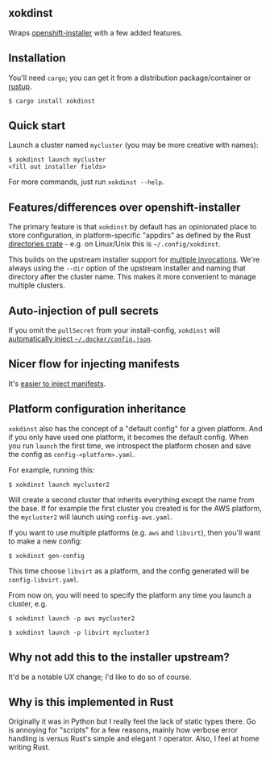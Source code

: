xokdinst
---

Wraps [openshift-installer](https://github.com/openshift/installer/) with a
few added features.

Installation
---

You'll need `cargo`; you can get it from a distribution package/container or [rustup](https://rustup.rs/).

```
$ cargo install xokdinst
```

Quick start
---

Launch a cluster named `mycluster` (you may be more creative with names):

```
$ xokdinst launch mycluster
<fill out installer fields>
```

For more commands, just run `xokdinst --help`.

Features/differences over openshift-installer
---

The primary feature is that `xokdinst` by default has an opinionated place
to store configuration, in platform-specific "appdirs" as defined by
the Rust [directories crate](https://crates.io/crates/directories) - e.g. on Linux/Unix
this is `~/.config/xokdinst`.

This builds on the upstream installer support for [multiple invocations](https://github.com/openshift/installer/blob/3d904d3364e68251cc067782344b72b626e65573/docs/user/overview.md#multiple-invocations).
We're always using the `--dir` option of the upstream installer and naming that
directory after the cluster name. This makes it more convenient to manage
multiple clusters.

Auto-injection of pull secrets
---

If you omit the `pullSecret` from your install-config, `xokdinst` will [automatically inject `~/.docker/config.json`](https://github.com/cgwalters/xokdinst/commit/8c2308d4bf0b02cd38f20323d551d4c5bcc0b40f).

Nicer flow for injecting manifests
---

It's [easier to inject manifests](https://github.com/cgwalters/xokdinst/commit/0bef3d726af5fa76fbc19f35735757494808ee43).

Platform configuration inheritance
---

`xokdinst` also has the concept of a "default config" for a given platform.
And if you only have used one platform, it becomes the default config.
When you run `launch` the first time, we introspect the platform chosen and
save the config as `config-<platform>.yaml`.

For example, running this:

```
$ xokdinst launch mycluster2
```

Will create a second cluster that inherits everything except the name from the
base. If for example the first cluster you created is for the AWS platform,
the `mycluster2` will launch using `config-aws.yaml`.

If you want to use multiple platforms (e.g. `aws` and `libvirt`), then you'll
want to make a new config:

```
$ xokdinst gen-config
```

This time choose `libvirt` as a platform, and the config generated will be
`config-libvirt.yaml`.

From now on, you will need to specify the platform any time you launch
a cluster, e.g.

```
$ xokdinst launch -p aws mycluster2

$ xokdinst launch -p libvirt mycluster3
```

Why not add this to the installer upstream?
---

It'd be a notable UX change; I'd like to do so of course.

Why is this implemented in Rust
---

Originally it was in Python but I really feel the lack of static types there.
Go is annoying for "scripts" for a few reasons, mainly how verbose error
handling is versus Rust's simple and elegant `?` operator.
Also, I feel at home writing Rust.
